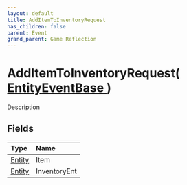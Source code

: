 ```yaml
---
layout: default
title: AddItemToInventoryRequest
has_children: false
parent: Event
grand_parent: Game Reflection
---
```

# AddItemToInventoryRequest( [ EntityEventBase ](/riftbreaker-wiki/docs/game-reflection/events/entity_event_base/) )
Description 

## Fields

| Type | Name |
|:----------|:--------------|
| [Entity](/riftbreaker-wiki/docs/game-reflection/classes/entity/) | Item |
| [Entity](/riftbreaker-wiki/docs/game-reflection/classes/entity/) | InventoryEnt |

